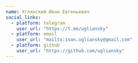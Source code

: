```yaml
---
name: Углянский Иван Евгеньевич
social_links:
  - platform: telegram
    user_url: "https://t.me/ugliansky"
  - platform: email
    user_url: "mailto:ivan.ugliansky@gmail.com"
  - platform: github
    user_url: "https://github.com/ugliansky"
---
```

